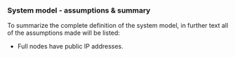 ### System model - assumptions & summary

To summarize the complete definition of the system model, in further text all of the assumptions made will be listed:
* Full nodes have public IP addresses.
<!--stackedit_data:
eyJoaXN0b3J5IjpbMTMyNTQ4MjEwMCwzOTg3Nzg0MzddfQ==
-->